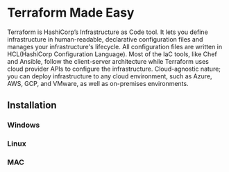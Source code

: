 # Terraform Made Easy
Terraform is HashiCorp’s Infrastructure as Code tool. 
It lets you define infrastructure in human-readable, declarative configuration files and manages your infrastructure's lifecycle. 
All configuration files  are written in HCL(HashiCorp Configuration Language).
Most of the IaC tools, like Chef and Ansible, follow the client-server architecture while Terraform uses cloud provider APIs to configure the infrastructure.
Cloud-agnostic nature; you can deploy infrastructure to any cloud environment, such as Azure, AWS, GCP, and VMware, as well as on-premises environments.

## Installation

### Windows
### Linux
### MAC
